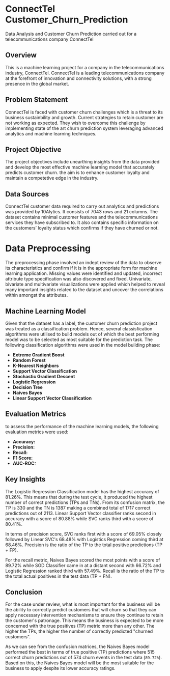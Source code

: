 # ConnectTel Customer_Churn_Prediction
Data Analysis and Customer Churn Prediction carried out for a telecommunications company ConnectTel

## Overview
This is a machine learning project for a company in the telecommunications industry, ConnectTel. ConnectTel is a leading telecommunications company at the forefront of innovation and connectivity solutions, with a strong presence in the global market.

## Problem Statement
ConnectTel is faced with customer churn challenges which is a threat to its business sustainbility and growth. Current strategies to retain customer are not working as expected. They wish to overcome this challenge by implementing state of the art churn prediction system leveraging advanced analytics and machine learning techniques.

## Project Objective
The project objectives include unearthing insights from the data provided and develop the most effective machine learning model that accurately predicts customer churn. the aim is to enhance customer loyalty and maintain a competetive edge in the industry.

## Data Sources
ConnectTel customer data required to carry out analytics and predictions was provided by 10Alytics. It consists of 7043 rows and 21 columns. The dataset contains minimal customer features and the telecommunications services they have subscribed to. It also contains specific information on the customers’ loyalty status which confirms if they have churned or not.

# Data Preprocessing
The preprocessing phase involved an indept review of the data to observe its characteristics and confirm if it is in the appropriate form for machine learning application. Missing values were identified and updated, incorrect attribute type specification was also discovered and fixed. Univariate, bivariate and multivariate visualizations were applied which helped to reveal many important insights related to the dataset and uncover the correlations within amongst the attributes.

## Machine Learning Model
Given that the dataset has a label, the customer churn prediction project was treated as a classification problem. Hence, several classisfication algorithms were utilised to build models out of which the best performing model was to be selected as most suitable for the prediction task. The following classification algorithms were used in the model building phase:

- **Extreme Gradient Boost**
- **Random Forest**
- **K-Nearest Neighbors**
- **Support Vector Classification**
- **Stochastic Gradient Descent**
- **Logistic Regression**
- **Decision Tree**
- **Naives Bayes**
- **Linear Support Vector Classification**

## Evaluation Metrics
to assess the performance of the machine learning models, the following evaluation metrics were used:

- **Accuracy:**
- **Precision:**
- **Recall:**
- **F1 Score:**
- **AUC-ROC:**

## Key Insights
The Logistic Regression Classification model has the highest accuracy of 81.26%. This means that during the test cycle, it produced the highest number of correct predictions (TPs and TNs). From its confusion matrix, the TP is 330 and the TN is 1387 making a combined total of 1717 correct predictions out of 2113. Linear Support Vector classifier ranks second in accuracy with a score of 80.88% while SVC ranks third with a score of 80.41%.

In terms of precision score, SVC ranks first with a score of 69.05% closely followed by Linear SVC's 68.48% with Logistics Regression coming third at 68.46%. Precision is the ratio of the TP to the total positive predictions (TP + FP).

For the recall metric, Naives Bayes scored the most points with a score of 89.72% while SGD Classifier came in at a distant second with 66.72% and Logistic Regression ranked third with 57.49%. Recall is the ratio of the TP to the total actual positives in the test data (TP + FN).

## Conclusion
For the case under review, what is most important for the business will be the ability to correctly predict customers that will churn so that they can apply necessary intervention mechanisms to ensure they continue to retain the customer's patronage. This means the business is expected to be more concerned with the true positives (TP) metric more than any other. The higher the TPs, the higher the number of correctly predicted "churned customers".

As we can see from the confusion matrices, the Naives Bayes model performed the best in terms of true positive (TP) predictions where 515 correct churn predictions out of 574 churn events in the test data (`89.72%`). Based on this, the Naives Bayes model will be the most suitable for the business to apply despite its lower accuracy ratings.
